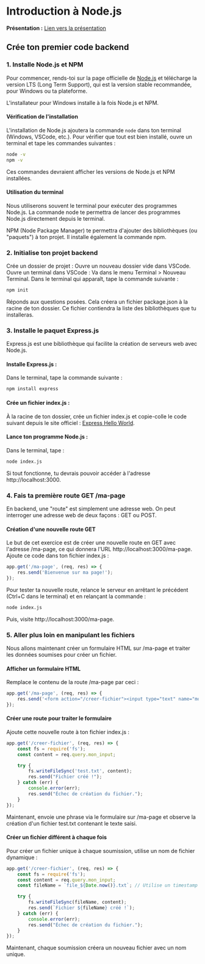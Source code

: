 # Introduction à Node.js

**Présentation :** [Lien vers la présentation](https://docs.google.com/presentation/d/1jf586G62z-13970_4TmWhnYsR9jZUjg8rGzMNwfTQkg/edit?usp=sharing)

## Crée ton premier code backend

### 1. Installe Node.js et NPM

Pour commencer, rends-toi sur la page officielle de [Node.js](https://nodejs.org/) et télécharge la version LTS (Long Term Support), qui est la version stable recommandée, pour Windows ou ta plateforme.

L'installateur pour Windows installe à la fois Node.js et NPM.

#### Vérification de l'installation

L'installation de Node.js ajoutera la commande `node` dans ton terminal (Windows, VSCode, etc.). Pour vérifier que tout est bien installé, ouvre un terminal et tape les commandes suivantes :

```sh
node -v
npm -v
```

Ces commandes devraient afficher les versions de Node.js et NPM installées.

#### Utilisation du terminal
Nous utiliserons souvent le terminal pour exécuter des programmes Node.js. La commande node te permettra de lancer des programmes Node.js directement depuis le terminal.

NPM (Node Package Manager) te permettra d'ajouter des bibliothèques (ou "paquets") à ton projet. Il installe également la commande npm.

### 2. Initialise ton projet backend
Crée un dossier de projet : Ouvre un nouveau dossier vide dans VSCode.
Ouvre un terminal dans VSCode : Va dans le menu Terminal > Nouveau Terminal.
Dans le terminal qui apparaît, tape la commande suivante :

```sh
npm init
```

Réponds aux questions posées. Cela créera un fichier package.json à la racine de ton dossier. Ce fichier contiendra la liste des bibliothèques que tu installeras.

### 3. Installe le paquet Express.js
Express.js est une bibliothèque qui facilite la création de serveurs web avec Node.js.

#### Installe Express.js : 
Dans le terminal, tape la commande suivante :

```sh
npm install express
```

#### Crée un fichier index.js : 
À la racine de ton dossier, crée un fichier index.js et copie-colle le code suivant depuis le site officiel : [Express Hello World](https://expressjs.com/fr/starter/hello-world.html).

#### Lance ton programme Node.js : 
Dans le terminal, tape :

```sh
node index.js
```

Si tout fonctionne, tu devrais pouvoir accéder à l'adresse http://localhost:3000.

### 4. Fais ta première route GET /ma-page
En backend, une "route" est simplement une adresse web. On peut interroger une adresse web de deux façons : GET ou POST.

#### Création d'une nouvelle route GET
Le but de cet exercice est de créer une nouvelle route en GET avec l'adresse /ma-page, ce qui donnera l'URL http://localhost:3000/ma-page. Ajoute ce code dans ton fichier index.js :

```js
app.get('/ma-page', (req, res) => {
    res.send('Bienvenue sur ma page!');
});
```

Pour tester ta nouvelle route, relance le serveur en arrêtant le précédent (Ctrl+C dans le terminal) et en relançant la commande :

```sh
node index.js
```

Puis, visite http://localhost:3000/ma-page.

### 5. Aller plus loin en manipulant les fichiers
Nous allons maintenant créer un formulaire HTML sur /ma-page et traiter les données soumises pour créer un fichier.

#### Afficher un formulaire HTML
Remplace le contenu de la route /ma-page par ceci :

```js
app.get('/ma-page', (req, res) => {
    res.send('<form action="/creer-fichier"><input type="text" name="mon_input"><button type="submit">Envoyer</button></form>');
});
```

#### Créer une route pour traiter le formulaire
Ajoute cette nouvelle route à ton fichier index.js :

```js
app.get('/creer-fichier', (req, res) => {
    const fs = require('fs');
    const content = req.query.mon_input;

    try {
        fs.writeFileSync('test.txt', content);
        res.send("Fichier créé !");
    } catch (err) {
        console.error(err);
        res.send("Échec de création du fichier.");
    }
});
```

Maintenant, envoie une phrase via le formulaire sur /ma-page et observe la création d'un fichier test.txt contenant le texte saisi.

#### Créer un fichier différent à chaque fois
Pour créer un fichier unique à chaque soumission, utilise un nom de fichier dynamique :

```js
app.get('/creer-fichier', (req, res) => {
    const fs = require('fs');
    const content = req.query.mon_input;
    const fileName = `file_${Date.now()}.txt`; // Utilise un timestamp pour le nom du fichier

    try {
        fs.writeFileSync(fileName, content);
        res.send(`Fichier ${fileName} créé !`);
    } catch (err) {
        console.error(err);
        res.send("Échec de création du fichier.");
    }
});
```

Maintenant, chaque soumission créera un nouveau fichier avec un nom unique.
